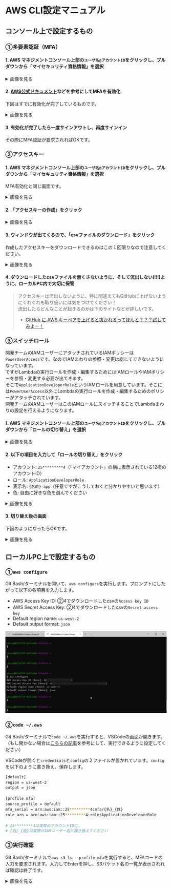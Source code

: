 # AWS CLI設定マニュアル

## コンソール上で設定するもの

### ①多要素認証（MFA）

#### 1. AWS マネジメントコンソール上部の`ユーザ名@アカウントID`をクリックし、プルダウンから「マイセキュリティ資格情報」を選択

<details><summary>画像を見る</summary><div>
<img width=1000 src="./image/management_console_top.png">
</div></details>

#### 2. [AWS公式ドキュメント](https://docs.aws.amazon.com/ja_jp/IAM/latest/UserGuide/id_credentials_mfa_enable_virtual.html?icmpid=docs_iam_console#enable-virt-mfa-for-own-iam-user)などを参考にしてMFAを有効化

下図はすでに有効化が完了しているものです。

<details><summary>画像を見る</summary><div>
<img width=1000 src="./image/iam_mfa.png">
</div></details>

#### 3. 有効化が完了したら一度サインアウトし、再度サインイン

その際にMFA認証が要求されればOKです。

### ②アクセスキー

#### 1. AWS マネジメントコンソール上部の`ユーザ名@アカウントID`をクリックし、プルダウンから「マイセキュリティ資格情報」を選択

MFA有効化と同じ画面です。

<details><summary>画像を見る</summary><div>
<img width=1000 src="./image/management_console_top.png">
</div></details>

#### 2. 「アクセスキーの作成」をクリック

<details><summary>画像を見る</summary><div>
<img width=1000 src="./image/iam_accesskey.png">
</div></details>

#### 3. ウィンドウが出てくるので、「csvファイルのダウンロード」をクリック

作成したアクセスキーをダウンロードできるのはこの１回限りなので注意してください。

<details><summary>画像を見る</summary><div>
<img width=1000 src="./image/iam_download_accesskey.png">
</div></details>

#### 4. ダウンロードしたcsvファイルを無くさないように、そして流出しない(!!!)ように、ローカルPC内で大切に保管

> アクセスキーは流出しないように、特に間違えてもGitHubに上げないようにくれぐれも取り扱いには気をつけてください！\
> 流出したらどんなことが起きるのかは下のサイトなどが詳しいです。
> - [GitHub に AWS キーペアを上げると抜かれるってほんと？？？試してみよー！](https://qiita.com/saitotak/items/813ac6c2057ac64d5fef)

### ③スイッチロール

開発チームのIAMユーザーにアタッチされているIAMポリシーは`PowerUserAccess`です。なのでIAMまわりの参照・変更は総じてできないようになっています。\
ですがLambdaの実行ロールを作成・編集するためにはIAMロールやIAMポリシーを参照・変更する必要が出てきます。\
そこで`ApplicationDeveloperRole`というIAMロールを用意しています。そこには`PowerUserAccess`以外にLambdaの実行ロールを作成・編集するためのポリシーがアタッチされています。\
開発チームのIAMユーザーはこのIAMロールにスイッチすることでLambdaまわりの設定を行えるようになります。

#### 1. AWS マネジメントコンソール上部の`ユーザ名@アカウントID`をクリックし、プルダウンから「ロールの切り替え」を選択

<details><summary>画像を見る</summary><div>
<img width=1000 src="./image/management_console_switch_role.png">
</div></details>

#### 2. 以下の項目を入力して「ロールの切り替え」をクリック

- アカウント: `25*********4`（「マイアカウント」の横に表示されている12桁のアカウントID）
- ロール: `ApplicationDeveloperRole`
- 表示名: `{名前}-app`（任意ですがこうしておくと分かりやすいと思います）
- 色: 自由に好きな色を選んでください

<details><summary>画像を見る</summary><div>
<img width=1000 src="./image/iam_switch_role.png">
</div></details>

#### 3. 切り替え後の画面

下図のようになったらOKです。

<details><summary>画像を見る</summary><div>
<img width=1000 src="./image/iam_switch_role_done.png">
</div></details>


## ローカルPC上で設定するもの

### ①`aws configure`

Git Bash/ターミナルを開いて、`aws configure`を実行します。プロンプトにしたがって以下の各項目を入力します。

- AWS Access Key ID: ②4でダウンロードしたcsvの`Access key ID`
- AWS Secret Access Key: ②4でダウンロードしたcsvの`Secret access key`
- Default region name: `us-west-2`
- Default output format: `json`

<img width=1000 src="./image/aws_configure.png">

### ②`code ~/.aws`

Git Bash/ターミナルで`code ~/.aws`を実行すると、VSCodeの画面が開きます。（もし開かない場合は[こちらの記事](https://qiita.com/naru0504/items/c2ed8869ffbf7682cf5c)を参考にして、実行できるように設定してください）

VSCodeが開くと`credentials`と`config`の２ファイルが置かれています。`config`を以下のように書き換え、保存します。

```sh
[default]
region = us-west-2
output = json

[profile mfa]
source_profile = default
mfa_serial = arn:aws:iam::25*********4:mfa/{名}_{姓}
role_arn = arn:aws:iam::25*********4:role/ApplicationDeveloperRole

# 25********4は実際のアカウントIDに、
# {名}_{姓}は実際のIAMユーザー名に置き換えてください
```

### ③実行確認

Git Bash/ターミナルで`aws s3 ls --profile mfa`を実行すると、MFAコードの入力を要求されます。入力してEnterを押し、S3バケット名の一覧が表示されれば確認は終了です。

<details><summary>画像を見る</summary><div>
<img width=1000 src="./image/aws_s3_ls.png">
</div></details>
